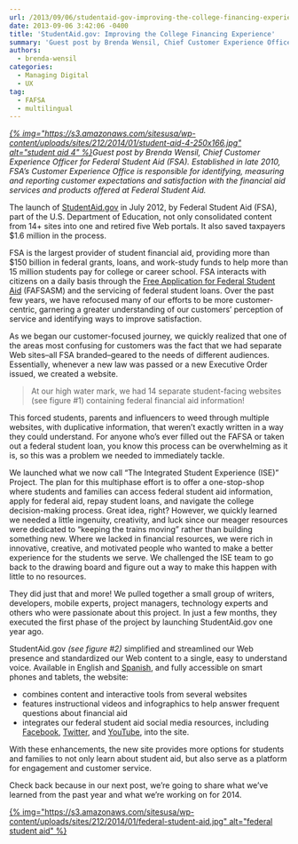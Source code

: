 ```yaml
---
url: /2013/09/06/studentaid-gov-improving-the-college-financing-experience/
date: 2013-09-06 3:42:06 -0400
title: 'StudentAid.gov: Improving the College Financing Experience'
summary: 'Guest post by Brenda Wensil, Chief Customer Experience Officer for Federal Student Aid (FSA).  Established in late 2010, FSA&rsquo;s Customer Experience Office is responsible for identifying, measuring and reporting customer expectations and satisfaction with the financial aid services and products offered at Federal Student Aid.  The launch of StudentAid.gov in July 2012, by'
authors:
  - brenda-wensil
categories:
  - Managing Digital
  - UX
tag:
  - FAFSA
  - multilingual
---
```


_[{% img="https://s3.amazonaws.com/sitesusa/wp-content/uploads/sites/212/2014/01/student-aid-4-250x166.jpg" alt="student aid 4" %}](https://s3.amazonaws.com/sitesusa/wp-content/uploads/sites/212/2014/01/student-aid-4.jpg)Guest post by_ _Brenda Wensil, Chief Customer Experience Officer for Federal Student Aid (FSA). Established in late 2010, FSA’s Customer Experience Office is responsible for identifying, measuring and reporting customer expectations and satisfaction with the financial aid services and products offered at Federal Student Aid._ 

The launch of <a href="http://studentaid.ed.gov/" target="_blank">StudentAid.gov</a> in July 2012, by Federal Student Aid (FSA), part of the U.S. Department of Education, not only consolidated content from 14+ sites into one and retired five Web portals. It also saved taxpayers $1.6 million in the process.

FSA is the largest provider of student financial aid, providing more than $150 billion in federal grants, loans, and work-study funds to help more than 15 million students pay for college or career school. FSA interacts with citizens on a daily basis through the <a href="http://www.fafsa.ed.gov/" target="_blank">Free Application for Federal Student Aid</a> (FAFSASM) and the servicing of federal student loans. Over the past few years, we have refocused many of our efforts to be more customer-centric, garnering a greater understanding of our customers&#8217; perception of service and identifying ways to improve satisfaction.

As we began our customer-focused journey, we quickly realized that one of the areas most confusing for customers was the fact that we had separate Web sites&#8211;all FSA branded&#8211;geared to the needs of different audiences. Essentially, whenever a new law was passed or a new Executive Order issued, we created a website.

> At our high water mark, we had 14 separate student-facing websites (see figure #1) containing federal financial aid information!

This forced students, parents and influencers to weed through multiple websites, with duplicative information, that weren&#8217;t exactly written in a way they could understand. For anyone who&#8217;s ever filled out the FAFSA or taken out a federal student loan, you know this process can be overwhelming as it is, so this was a problem we needed to immediately tackle.

We launched what we now call &#8220;The Integrated Student Experience (ISE)&#8221; Project. The plan for this multiphase effort is to offer a one-stop-shop where students and families can access federal student aid information, apply for federal aid, repay student loans, and navigate the college decision-making process. Great idea, right? However, we quickly learned we needed a little ingenuity, creativity, and luck since our meager resources were dedicated to &#8220;keeping the trains moving&#8221; rather than building something new. Where we lacked in financial resources, we were rich in innovative, creative, and motivated people who wanted to make a better experience for the students we serve. We challenged the ISE team to go back to the drawing board and figure out a way to make this happen with little to no resources.

They did just that and more! We pulled together a small group of writers, developers, mobile experts, project managers, technology experts and others who were passionate about this project. In just a few months, they executed the first phase of the project by launching StudentAid.gov one year ago.

StudentAid.gov _(see figure #2)_ simplified and streamlined our Web presence and standardized our Web content to a single, easy to understand voice. Available in English and <a href="http://studentaid.ed.gov/es" target="_blank">Spanish</a>, and fully accessible on smart phones and tablets, the website:

  * combines content and interactive tools from several websites
  * features instructional videos and infographics to help answer frequent questions about financial aid
  * integrates our federal student aid social media resources, including <a href="https://www.facebook.com/FederalStudentAid" target="_blank">Facebook</a>, <a href="https://twitter.com/FAFSA" target="_blank">Twitter</a>, and <a href="http://www.youtube.com/federalstudentaid" target="_blank">YouTube</a>, into the site.

With these enhancements, the new site provides more options for students and families to not only learn about student aid, but also serve as a platform for engagement and customer service.

Check back  because in our next post, we&#8217;re going to share what we&#8217;ve learned from the past year and what we&#8217;re working on for 2014.

[{% img="https://s3.amazonaws.com/sitesusa/wp-content/uploads/sites/212/2014/01/federal-student-aid.jpg" alt="federal student aid" %}](https://s3.amazonaws.com/sitesusa/wp-content/uploads/sites/212/2014/01/federal-student-aid.jpg)